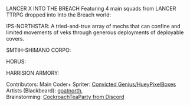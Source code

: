LANCER X INTO THE BREACH 
Featuring 4 main squads from LANCER TTRPG dropped into Into the Breach world:

IPS-NORTHSTAR: A tried-and-true array of mechs that can confine and limited movements of veks through generous deployments of deployable covers.

SMTIH-SHIMANO CORPO: 

HORUS:

HARRISION ARMORY:

Contributors:
  Main Coder+ Spriter: [Convicted Genius/HueyPixelBoxes](https://github.com/HueyPixelBoxes)<br>
  Artists (Blackbeard): [goatnorth](https://github.com/goatnorth),<br>
  Brainstorming: [CockroachTeaParty from Discord](https://www.twitch.tv/cockroachteaparty)<br>
